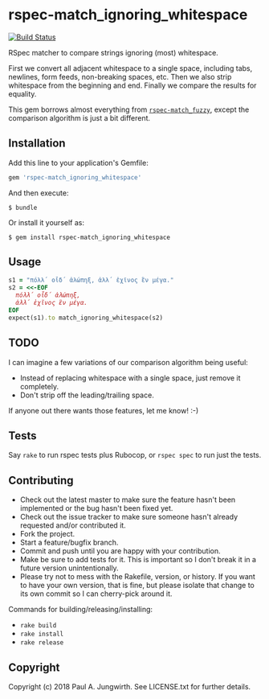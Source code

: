 rspec-match_ignoring_whitespace
===============================

[![Build Status](https://travis-ci.org/pjungwir/rspec-match_ignoring_whitespace.svg?branch=master)](https://travis-ci.org/pjungwir/rspec-match_ignoring_whitespace)

RSpec matcher to compare strings ignoring (most) whitespace.

First we convert all adjacent whitespace to a single space, including tabs, newlines, form feeds, non-breaking spaces, etc.
Then we also strip whitespace from the beginning and end.
Finally we compare the results for equality.

This gem borrows almost everything from [`rspec-match_fuzzy`](https://github.com/winebarrel/rspec-match_fuzzy/),
except the comparison algorithm is just a bit different.


Installation
------------

Add this line to your application's Gemfile:

```ruby
gem 'rspec-match_ignoring_whitespace'
```

And then execute:

    $ bundle

Or install it yourself as:

    $ gem install rspec-match_ignoring_whitespace


Usage
-----

```ruby
s1 = "πόλλ΄ οἶδ΄ ἀλώπηξ, ἀλλ΄ ἐχῖνος ἓν μέγα."
s2 = <<-EOF
  πόλλ΄ οἶδ΄ ἀλώπηξ,
  ἀλλ΄ ἐχῖνος ἓν μέγα.
EOF
expect(s1).to match_ignoring_whitespace(s2)
```


TODO
----

I can imagine a few variations of our comparison algorithm being useful:

  - Instead of replacing whitespace with a single space, just remove it completely.
  - Don't strip off the leading/trailing space.

If anyone out there wants those features, let me know! :-)


Tests
-----

Say `rake` to run rspec tests plus Rubocop,
or `rspec spec` to run just the tests.


Contributing
------------
 
* Check out the latest master to make sure the feature hasn't been implemented or the bug hasn't been fixed yet.
* Check out the issue tracker to make sure someone hasn't already requested and/or contributed it.
* Fork the project.
* Start a feature/bugfix branch.
* Commit and push until you are happy with your contribution.
* Make be sure to add tests for it. This is important so I don't break it in a future version unintentionally.
* Please try not to mess with the Rakefile, version, or history. If you want to have your own version, that is fine, but please isolate that change to its own commit so I can cherry-pick around it.

Commands for building/releasing/installing:

* `rake build`
* `rake install`
* `rake release`

Copyright
---------

Copyright (c) 2018 Paul A. Jungwirth.
See LICENSE.txt for further details.
